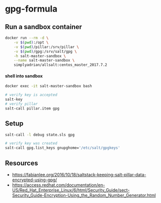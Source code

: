 # gpg-formula


## Run a sandbox container

```bash
docker run --rm -d \
    -v $(pwd):/opt \
    -v $(pwd)/pillar:/srv/pillar \
    -v $(pwd)/gpg:/srv/salt/gpg \
    -h salt-master-sandbox \
    --name salt-master-sandbox \
    simplyadrian/allsalt:centos_master_2017.7.2
```

#### shell into sandbox

```bash
docker exec -it salt-master-sandbox bash

# verify key is accepted
salt-key
# verify pillar
salt-call pillar.item gpg
```


## Setup

```bash
salt-call -l debug state.sls gpg

# verify key was created
salt-call gpg.list_keys gnupghome='/etc/salt/gpgkeys'
```


## Resources

* https://fabianlee.org/2016/10/18/saltstack-keeping-salt-pillar-data-encrypted-using-gpg/
* https://access.redhat.com/documentation/en-US/Red_Hat_Enterprise_Linux/6/html/Security_Guide/sect-Security_Guide-Encryption-Using_the_Random_Number_Generator.html
